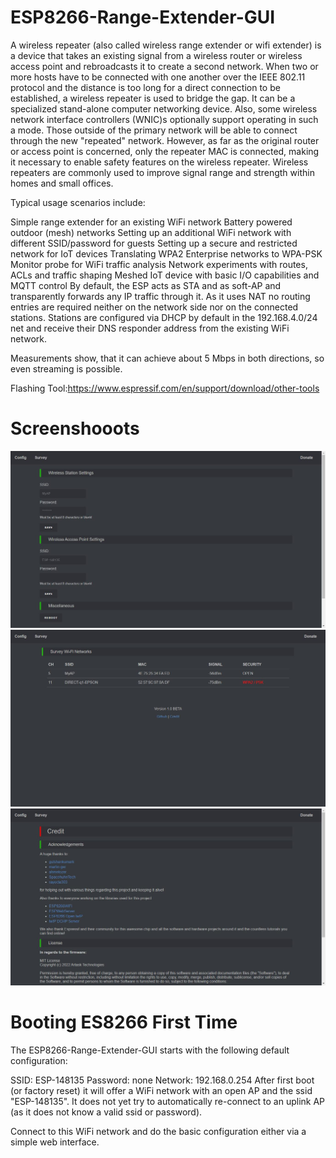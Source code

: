# ESP8266-Range-Extender-GUI
A wireless repeater (also called wireless range extender or wifi extender) is a device that takes an existing signal from a wireless router or wireless access point and rebroadcasts it to create a second network. When two or more hosts have to be connected with one another over the IEEE 802.11 protocol and the distance is too long for a direct connection to be established, a wireless repeater is used to bridge the gap. It can be a specialized stand-alone computer networking device. Also, some wireless network interface controllers (WNIC)s optionally support operating in such a mode. Those outside of the primary network will be able to connect through the new "repeated" network. However, as far as the original router or access point is concerned, only the repeater MAC is connected, making it necessary to enable safety features on the wireless repeater. Wireless repeaters are commonly used to improve signal range and strength within homes and small offices.

Typical usage scenarios include:

Simple range extender for an existing WiFi network
Battery powered outdoor (mesh) networks
Setting up an additional WiFi network with different SSID/password for guests
Setting up a secure and restricted network for IoT devices
Translating WPA2 Enterprise networks to WPA-PSK
Monitor probe for WiFi traffic analysis
Network experiments with routes, ACLs and traffic shaping
Meshed IoT device with basic I/O capabilities and MQTT control
By default, the ESP acts as STA and as soft-AP and transparently forwards any IP traffic through it. As it uses NAT no routing entries are required neither on the network side nor on the connected stations. Stations are configured via DHCP by default in the 192.168.4.0/24 net and receive their DNS responder address from the existing WiFi network.

Measurements show, that it can achieve about 5 Mbps in both directions, so even streaming is possible.

Flashing Tool:https://www.espressif.com/en/support/download/other-tools

# Screenshooots
![Wi-Fi Configuration Page](screenshoot/Config.jpg)
![Wi-Fi Survey Page](screenshoot/Survey.jpg)
![Credit](screenshoot/Credit.jpg)

# Booting ES8266 First Time
The ESP8266-Range-Extender-GUI starts with the following default configuration:

SSID: ESP-148135
Password: none
Network: 192.168.0.254
After first boot (or factory reset) it will offer a WiFi network with an open AP and the ssid "ESP-148135". It does not yet try to automatically re-connect to an uplink AP (as it does not know a valid ssid or password).

Connect to this WiFi network and do the basic configuration either via a simple web interface.

